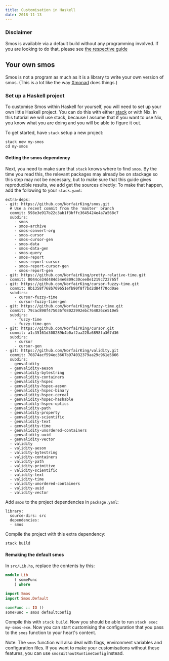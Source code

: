 ```yaml
---
title: Customisation in Haskell
date: 2018-11-13
---
```



### Disclaimer

Smos is available via a default build without any programming involved.
If you are looking to do that, please see [the respective guide](/customisation-default.html)

## Your own smos

Smos is not a program as much as it is a library to write your own version of smos.
(This is a lot like the way [Xmonad](https://xmonad.org/) does things.)


### Set up a Haskell project

To customise Smos within Haskell for yourself, you will need to set up your own little Haskell project.
You can do this with either [stack](https://haskellstack.org) or with Nix.
In this tutorial we will use stack, because I assume that if you want to use Nix, you know what you are doing and you will be able to figure it out.

To get started, have `stack` setup a new project:

```
stack new my-smos
cd my-smos
```

#### Getting the smos dependency

Next, you need to make sure that `stack` knows where to find `smos`.
By the time you read this, the relevant packages may already be on stackage so this step may not be necessary, but to make sure that this guide gives reproducible results, we add get the sources directly:
To make that happen, add the following to your `stack.yaml`:

```
extra-deps:
- git: https://github.com/NorfairKing/smos.git
  # Use a recent commit from the 'master' branch
  commit: 598e3e917b22c3ab1f3bffc3645424e4a7a568c7
  subdirs:
    - smos
    - smos-archive
    - smos-convert-org
    - smos-cursor
    - smos-cursor-gen
    - smos-data
    - smos-data-gen
    - smos-query
    - smos-report
    - smos-report-cursor
    - smos-report-cursor-gen
    - smos-report-gen
- git: https://github.com/NorfairKing/pretty-relative-time.git
  commit: 0044ce34d484d54e6809c30cee8e1219c722765f
- git: https://github.com/NorfairKing/cursor-fuzzy-time.git
  commit: 8b1358f768b709651efb90f8f7bd2d84f70cd0ae
  subdirs:
    - cursor-fuzzy-time
    - cursor-fuzzy-time-gen
- git: https://github.com/NorfairKing/fuzzy-time.git
  commit: 79cac898f475036f08022992ebc764026ce510e5
  subdirs:
    - fuzzy-time
    - fuzzy-time-gen
- git: https://github.com/NorfairKing/cursor.git
  commit: a1c35161d308289b4b0af2aa228a6898fa367d36
  subdirs:
    - cursor
    - cursor-gen
- git: https://github.com/NorfairKing/validity.git
  commit: 70874acf594ec3667b974032379aa29c961e5866
  subdirs:
  - genvalidity
  - genvalidity-aeson
  - genvalidity-bytestring
  - genvalidity-containers
  - genvalidity-hspec
  - genvalidity-hspec-aeson
  - genvalidity-hspec-binary
  - genvalidity-hspec-cereal
  - genvalidity-hspec-hashable
  - genvalidity-hspec-optics
  - genvalidity-path
  - genvalidity-property
  - genvalidity-scientific
  - genvalidity-text
  - genvalidity-time
  - genvalidity-unordered-containers
  - genvalidity-uuid
  - genvalidity-vector
  - validity
  - validity-aeson
  - validity-bytestring
  - validity-containers
  - validity-path
  - validity-primitive
  - validity-scientific
  - validity-text
  - validity-time
  - validity-unordered-containers
  - validity-uuid
  - validity-vector
```

Add `smos` to the project dependencies in `package.yaml`:

```
library:
  source-dirs: src
  dependencies:
  - smos
```

Compile the project with this extra dependency:

```
stack build
```

#### Remaking the default smos

In `src/Lib.hs`, replace the contents by this:

``` haskell
module Lib
    ( someFunc
    ) where

import Smos
import Smos.Default

someFunc :: IO ()
someFunc = smos defaultConfig
```

Compile this with `stack build`.
Now you should be able to run `stack exec my-smos-exe`.
Now you can start customising the configuration that you pass to the `smos` function to your heart's content.

Note: The `smos` function will also deal with flags, environment variables and configuration files. If you want to make your customisations without these features, you can use `smosWithoutRuntimeConfig` instead.
